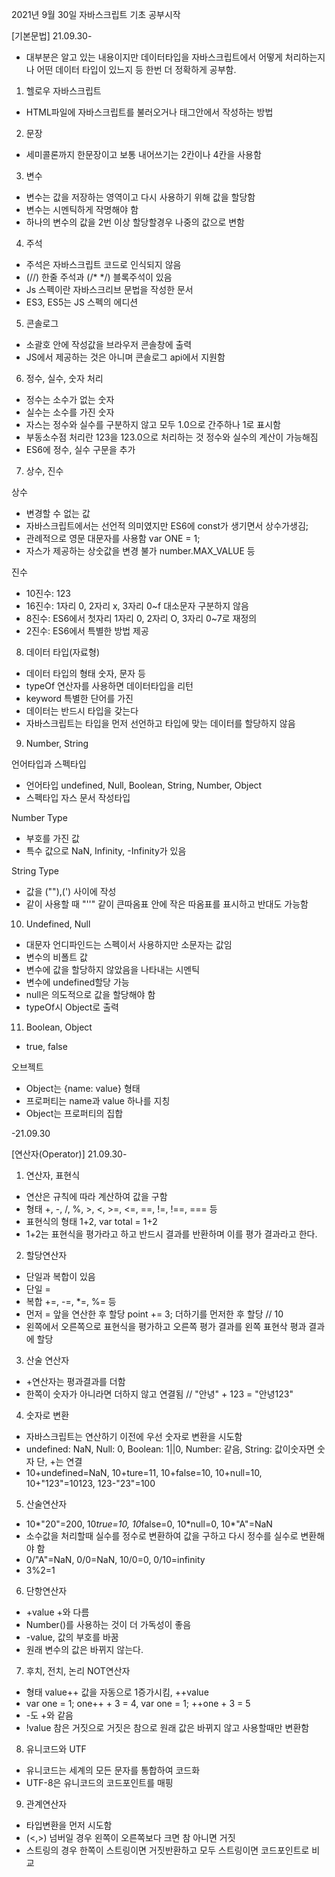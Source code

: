 2021년 9월 30일 자바스크립트 기초 공부시작

[기본문법] 21.09.30-

- 대부분은 알고 있는 내용이지만 데이터타입을 자바스크립트에서 어떻게 처리하는지나 어떤 데이터 타입이 있느지 등 한번 더 정확하게 공부함.

1. 헬로우 자바스크립트

- HTML파일에 자바스크립트를 불러오거나 태그안에서 작성하는 방법

2. 문장

- 세미콜론까지 한문장이고 보통 내어쓰기는 2칸이나 4칸을 사용함

3. 변수

- 변수는 값을 저장하는 영역이고 다시 사용하기 위해 값을 할당함
- 변수는 시멘틱하게 작명해야 함
- 하나의 변수의 값을 2번 이상 할당할경우 나중의 값으로 변함

4. 주석

- 주석은 자바스크립트 코드로 인식되지 않음
- (//) 한줄 주석과 (/\* \*/) 블록주석이 있음
- Js 스펙이란 자바스크리브 문법을 작성한 문서
- ES3, ES5는 JS 스펙의 에디션

5. 콘솔로그

- 소괄호 안에 작성값을 브라우저 콘솔창에 출력
- JS에서 제공하는 것은 아니며 콘솔로그 api에서 지원함

6. 정수, 실수, 숫자 처리

- 정수는 소수가 없는 숫자
- 실수는 소수를 가진 숫자
- 자스는 정수와 실수를 구분하지 않고 모두 1.0으로 간주하나 1로 표시함
- 부동소수점 처리란 123을 123.0으로 처리하는 것 정수와 실수의 계산이 가능해짐
- ES6에 정수, 실수 구문을 추가

7. 상수, 진수

상수

- 변경할 수 없는 값
- 자바스크립트에서는 선언적 의미였지만 ES6에 const가 생기면서 상수가생김;
- 관례적으로 영문 대문자를 사용함 var ONE = 1;
- 자스가 제공하는 상숫값을 변경 불가 number.MAX_VALUE 등

진수

- 10진수: 123
- 16진수: 1자리 0, 2자리 x, 3자리 0~f 대소문자 구분하지 않음
- 8진수: ES6에서 첫자리 1자리 0, 2자리 O, 3자리 0~7로 재정의
- 2진수: ES6에서 특별한 방법 제공

8. 데이터 타입(자료형)

- 데이터 타입의 형태 숫자, 문자 등
- typeOf 연산자를 사용하면 데이터타입을 리턴
- keyword 특별한 단어를 가진
- 데이터는 반드시 타입을 갖는다
- 자바스크립트는 타입을 먼저 선언하고 타입에 맞는 데이터를 할당하지 않음

9. Number, String

언어타입과 스펙타입

- 언어타입 undefined, Null, Boolean, String, Number, Object
- 스펙타입 자스 문서 작성타입

Number Type

- 부호를 가진 값
- 특수 값으로 NaN, Infinity, -Infinity가 있음

String Type

- 값을 (""),(') 사이에 작성
- 같이 사용할 때 "''" 같이 큰따옴표 안에 작은 따옴표를 표시하고 반대도 가능함

10. Undefined, Null

- 대문자 언디파인드는 스펙이서 사용하지만 소문자는 값임
- 변수의 비폴트 값
- 변수에 값을 할당하지 않았음을 나타내는 시멘틱
- 변수에 undefined할당 가능
- null은 의도적으로 값을 할당해야 함
- typeOf시 Object로 출력

11. Boolean, Object

- true, false

오브젝트

- Object는 {name: value} 형태
- 프로퍼티는 name과 value 하나를 지칭
- Object는 프로퍼티의 집합

-21.09.30

[연산자(Operator)] 21.09.30-

1. 연산자, 표현식

- 연산은 규칙에 따라 계산하여 값을 구함
- 형태 +, -, /, %, >, <, >=, <=, ==, !=, !==, === 등
- 표현식의 형태 1+2, var total = 1+2
- 1+2는 표현식을 평가라고 하고 반드시 결과를 반환하며 이를 평가 결과라고 한다.

2. 할당연산자

- 단일과 복합이 있음
- 단일 =
- 복합 +=, -=, \*=, %= 등
- 먼저 = 앞을 연산한 후 할당 point += 3; 더하기를 먼저한 후 할당 // 10
- 왼쪽에서 오른쪽으로 표현식을 평가하고 오른쪽 평가 결과를 왼쪽 표현삭 평과 결과에 할당

3. 산술 연산자

- +연산자는 평과결과를 더함
- 한쪽이 숫자가 아니라면 더하지 않고 연결됨 // "안녕" + 123 = "안녕123"

4. 숫자로 변환

- 자바스크립트는 연산하기 이전에 우선 숫자로 변환을 시도함
- undefined: NaN, Null: 0, Boolean: 1||0, Number: 같음, String: 값이숫자면 숫자 단, +는 연결
- 10+undefined=NaN, 10+ture=11, 10+false=10, 10+null=10, 10+"123"=10123, 123-"23"=100

5. 산술연산자

- 10*"20"=200, 10*true=10, 10*false=0, 10*null=0, 10\*"A"=NaN
- 소수값을 처리할때 실수를 정수로 변환하여 값을 구하고 다시 정수를 실수로 변환해야 함
- 0/"A"=NaN, 0/0=NaN, 10/0=0, 0/10=infinity
- 3%2=1

6. 단항연산자

- +value +와 다름
- Number()를 사용하는 것이 더 가독성이 좋음
- -value, 값의 부호를 바꿈
- 원래 변수의 값은 바뀌지 않는다.

7. 후치, 전치, 논리 NOT연산자

- 형태 value++ 값을 자동으로 1증가시킴, ++value
- var one = 1; one++ + 3 = 4, var one = 1; ++one + 3 = 5
- -도 +와 같음
- !value 참은 거짓으로 거짓은 참으로 원래 값은 바뀌지 않고 사용할때만 변환함

8. 유니코드와 UTF

- 유니코드는 세계의 모든 문자를 통합하여 코드화
- UTF-8은 유니코드의 코드포인트를 매핑

9. 관계연산자

- 타입변환을 먼저 시도함
- (<,>) 넘버일 경우 왼쪽이 오른쪽보다 크면 참 아니면 거짓
- 스트링의 경우 한쪽이 스트링이면 거짓반환하고 모두 스트링이면 코드포인트로 비교
